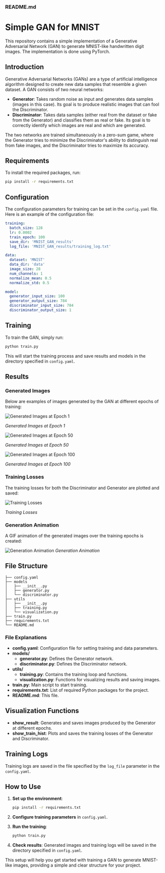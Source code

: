 ### README.md

# Simple GAN for MNIST

This repository contains a simple implementation of a Generative Adversarial Network (GAN) to generate MNIST-like handwritten digit images. The implementation is done using PyTorch.

## Introduction

Generative Adversarial Networks (GANs) are a type of artificial intelligence algorithm designed to create new data samples that resemble a given dataset. A GAN consists of two neural networks:

- **Generator**: Takes random noise as input and generates data samples (images in this case). Its goal is to produce realistic images that can fool the Discriminator.
- **Discriminator**: Takes data samples (either real from the dataset or fake from the Generator) and classifies them as real or fake. Its goal is to correctly identify which images are real and which are generated.

The two networks are trained simultaneously in a zero-sum game, where the Generator tries to minimize the Discriminator's ability to distinguish real from fake images, and the Discriminator tries to maximize its accuracy.

## Requirements

To install the required packages, run:

```bash
pip install -r requirements.txt
```

## Configuration

The configuration parameters for training can be set in the `config.yaml` file. Here is an example of the configuration file:

```yaml
training:
  batch_size: 128
  lr: 0.0002
  train_epoch: 100
  save_dir: 'MNIST_GAN_results'
  log_file: 'MNIST_GAN_results/training_log.txt'

data:
  dataset: 'MNIST'
  data_dir: 'data'
  image_size: 28
  num_channels: 1
  normalize_mean: 0.5
  normalize_std: 0.5

model:
  generator_input_size: 100
  generator_output_size: 784
  discriminator_input_size: 784
  discriminator_output_size: 1
```

## Training

To train the GAN, simply run:

```bash
python train.py
```

This will start the training process and save results and models in the directory specified in `config.yaml`.

## Results

### Generated Images

Below are examples of images generated by the GAN at different epochs of training:

![Generated Images at Epoch 1](MNIST_GAN_results/Fixed_results/MNIST_GAN_1.png)

*Generated Images at Epoch 1*

![Generated Images at Epoch 50](MNIST_GAN_results/Fixed_results/MNIST_GAN_50.png)

*Generated Images at Epoch 50*

![Generated Images at Epoch 100](MNIST_GAN_results/Fixed_results/MNIST_GAN_100.png)

*Generated Images at Epoch 100*

### Training Losses

The training losses for both the Discriminator and Generator are plotted and saved:

![Training Losses](MNIST_GAN_results/MNIST_GAN_train_hist.png)

*Training Losses*

### Generation Animation

A GIF animation of the generated images over the training epochs is created:

![Generation Animation](MNIST_GAN_results/generation_animation.gif)
*Generation Animation*

## File Structure

```
├── config.yaml
├── models
│   ├── __init__.py
│   ├── generator.py
│   └── discriminator.py
├── utils
│   ├── __init__.py
│   ├── training.py
│   └── visualization.py
├── train.py
├── requirements.txt
└── README.md
```

### File Explanations

- **config.yaml**: Configuration file for setting training and data parameters.
- **models/**
  - **generator.py**: Defines the Generator network.
  - **discriminator.py**: Defines the Discriminator network.
- **utils/**
  - **training.py**: Contains the training loop and functions.
  - **visualization.py**: Functions for visualizing results and saving images.
- **train.py**: Main script to start training.
- **requirements.txt**: List of required Python packages for the project.
- **README.md**: This file.

## Visualization Functions

- **show_result**: Generates and saves images produced by the Generator at different epochs.
- **show_train_hist**: Plots and saves the training losses of the Generator and Discriminator.

## Training Logs

Training logs are saved in the file specified by the `log_file` parameter in the `config.yaml`.

## How to Use

1. **Set up the environment**:
   ```bash
   pip install -r requirements.txt
   ```

2. **Configure training parameters** in `config.yaml`.

3. **Run the training**:
   ```bash
   python train.py
   ```

4. **Check results**: Generated images and training logs will be saved in the directory specified in `config.yaml`.

This setup will help you get started with training a GAN to generate MNIST-like images, providing a simple and clear structure for your project.
